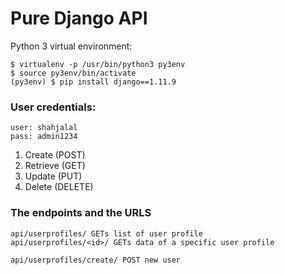 # Pure Django API

Python 3 virtual environment:
```
$ virtualenv -p /usr/bin/python3 py3env
$ source py3env/bin/activate
(py3env) $ pip install django==1.11.9
```

### User credentials:
```
user: shahjalal
pass: admin1234
```

1. Create (POST)
2. Retrieve (GET)
3. Update (PUT)
4. Delete (DELETE)

### The endpoints and the URLS

```
api/userprofiles/ GETs list of user profile
api/userprofiles/<id>/ GETs data of a specific user profile

api/userprofiles/create/ POST new user

```